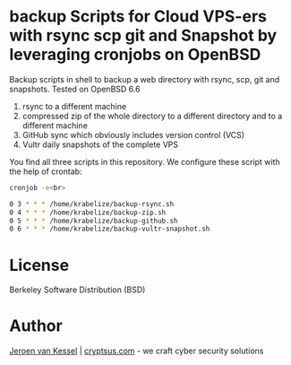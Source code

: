 # backup Scripts for Cloud VPS-ers with rsync scp git and Snapshot by leveraging cronjobs on OpenBSD
Backup scripts in shell to backup a web directory with rsync, scp, git and snapshots. Tested on OpenBSD 6.6

1) rsync to a different machine
2) compressed zip of the whole directory to a different directory and to a different machine
3) GitHub sync which obviously includes version control (VCS)
4) Vultr daily snapshots of the complete VPS 

You find all three scripts in this repository. We configure these script with the help of crontab:

```bash
cronjob -e<br>

0 3 * * * /home/krabelize/backup-rsync.sh
0 4 * * * /home/krabelize/backup-zip.sh
0 5 * * * /home/krabelize/backup-github.sh
0 6 * * * /home/krabelize/backup-vultr-snapshot.sh
```
  
# License
Berkeley Software Distribution (BSD)

# Author
[Jeroen van Kessel](https://twitter.com/jeroenvkessel) | [cryptsus.com](https://cryptsus.com) - we craft cyber security solutions
